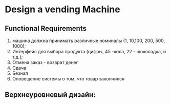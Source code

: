 # Design a vending Machine

## Functional Requirements

1. машина должна принимать различные номиналы (1, 10,100, 200, 500, 1000);
2. Интерфейс для выбора продукта (цифры, 45 -кола, 22 - шоколадка, и т.д.);
3. Отмена заказ - возврат денег
4. Сдача
5. Безнал
6. Оповещение системы о том, что товар закончился

## Верхнеуровневый дизайн:

